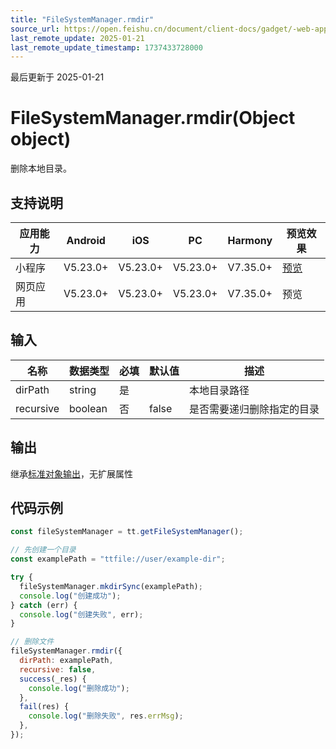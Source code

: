 ```yaml
---
title: "FileSystemManager.rmdir"
source_url: https://open.feishu.cn/document/client-docs/gadget/-web-app-api/file/file_system_manager/file_system_manager_rmdir
last_remote_update: 2025-01-21
last_remote_update_timestamp: 1737433728000
---
```

最后更新于 2025-01-21

# FileSystemManager.rmdir(Object object)

删除本地目录。

## 支持说明

应用能力 | Android | iOS | PC | Harmony | 预览效果
--- | --- | --- | --- | --- | ---
小程序 | V5.23.0+ | V5.23.0+ | V5.23.0+ | V7.35.0+ | [预览](https://applink.feishu.cn/client/mini_program/open?appId=cli_9dff7f6ae02ad104&path=page%2FAPI%2Fpages%2Ffile%2Ffile)
网页应用 | V5.23.0+ | V5.23.0+ | V5.23.0+ | V7.35.0+ | 预览

## 输入

名称 | 数据类型 | 必填 | 默认值 | 描述
--- | --- | --- | --- | ---
dirPath | string | 是 |  | 本地目录路径
recursive | boolean | 否 | false | 是否需要递归删除指定的目录

## 输出
继承[标准对象输出](https://open.feishu.cn/document/uYjL24iN/ukzNy4SO3IjL5cjM#8c92acb8)，无扩展属性

## 代码示例

```js
const fileSystemManager = tt.getFileSystemManager();

// 先创建一个目录
const examplePath = "ttfile://user/example-dir";

try {
  fileSystemManager.mkdirSync(examplePath);
  console.log("创建成功");
} catch (err) {
  console.log("创建失败", err);
}

// 删除文件
fileSystemManager.rmdir({
  dirPath: examplePath,
  recursive: false,
  success(_res) {
    console.log("删除成功");
  },
  fail(res) {
    console.log("删除失败", res.errMsg);
  },
});
```
